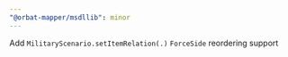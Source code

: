 ```yaml
---
"@orbat-mapper/msdllib": minor
---
```


Add `MilitaryScenario.setItemRelation(.)` `ForceSide` reordering support
